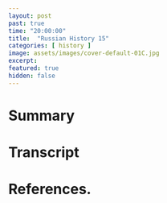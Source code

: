 ```yaml
---
layout: post
past: true
time: "20:00:00"
title:  "Russian History 15"
categories: [ history ]
image: assets/images/cover-default-01C.jpg
excerpt: 
featured: true
hidden: false
---
```


<!-- # Title brainstorm

 -->

<!-- # Exerpt

-->

# Summary

# Transcript

# References.
